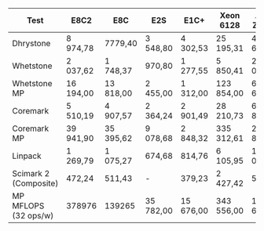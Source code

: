 |Test                 |E8C2     |E8C      |E2S      |E1C+     |Xeon 6128 |Atom Z8350|Orange Pi PC2|
|---------------------|---------|---------|---------|---------|----------|----------|-------------|
|Dhrystone            |8 974,78 |7779,40  |3 548,80 |4 302,53 |25 195,31 |4 677,30  |2 949,12     |
|Whetstone            |2 037,62 |1 748,37 |970,80   |1 277,55 |5 850,41  |2 085,24  |980,26       |
|Whetstone MP         |16 194,00|13 818,00|2 455,00 |1 312,00 |123 854,00|6 636,00  |3 798,00     |
|Coremark             |5 510,19 |4 907,57 |2 364,24 |2 901,49 |28 210,73 |6 893,09  |3 869,72     |
|Coremark MP          |39 941,90|35 395,62|9 078,68 |2 848,32 |335 312,61|23 814,68 |14 901,28    |
|Linpack              |1 269,79 |1 075,27 |674,68   |814,76   |6 105,95  |1 021,44  |163,44       |
|Scimark 2 (Composite)|472,24   |511,43   |-        |379,23   |2 427,42  |509,44    |191,59       |
|MP MFLOPS (32 ops/w) |378976   |139265   |35 782,00|15 676,00|343 556,00|10 665,00 |6 033,00     |
